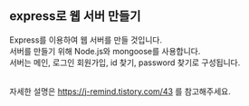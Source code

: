 ## express로 웹 서버 만들기
Express를 이용하여 웹 서버를 만들 것입니다.<br>
서버를 만들기 위해 Node.js와 mongoose를 사용합니다.<br>
서버는 메인, 로그인 회원가입, id 찾기, password 찾기로 구성됩니다.<br><br>

자세한 설명은 https://j-remind.tistory.com/43 를 참고해주세요.
